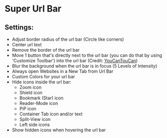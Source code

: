 # Super Url Bar

## Settings:
  - Adjust border radius of the url bar (Circle like corners)
  - Center url text
  - Remove the border of the url bar
  - Move 1 button that's directly next to the url bar (you can do that by using 'Customize Toolbar') into the url bar (Credit: [YouCanTouCan](https://github.com/YouCanTouCan))
  - Blur the background when the url bar is in focus (5 Levels of Intensity)
  - Always open Websites in a New Tab from Url Bar
  - Custom Colors for your url bar
  - Hide icons inside the url bar:
    - Zoom icon
    - Shield icon
    - Bookmark (Star) icon
    - Reader-Mode icon
    - PiP icon
    - Container Tab icon and/or text
    - Split-View icon
    - Left side icons
  - Show hidden icons when hovering the url bar
